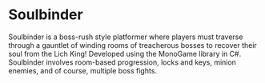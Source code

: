 # Soulbinder
Soulbinder is a boss-rush style platformer where players must traverse through a gauntlet of winding rooms of treacherous bosses to recover their soul from the Lich King! Developed using the MonoGame library in C#. Soulbinder involves room-based progression, locks and keys, minion enemies, and of course, multiple boss fights.
